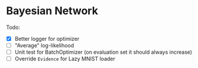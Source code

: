 # Bayesian Network

Todo:
- [x] Better logger for optimizer 
- [ ] "Average" log-likelihood
- [ ] Unit test for BatchOptimizer (on evaluation set it should always increase)
- [ ] Override `Evidence` for Lazy MNIST loader
